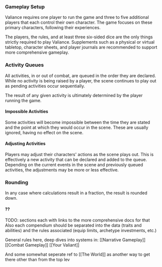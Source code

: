 ### Gameplay Setup
Valiance requires one player to run the game and three to five additional players that each control their own character. The game focuses on these primary characters, following their experiences.

The players, the rules, and at least three six-sided dice are the only things strictly required to play Valiance. Supplements such as a physical or virtual tabletop, character sheets, and player journals are recommended to support more comprehensive gameplay.

### Activity Queues
All activities, in or out of combat, are queued in the order they are declared. While no activity is being raised by a player, the scene continues to play out as pending activities occur sequentially.

The result of any given activity is ultimately determined by the player running the game.

#### Impossible Activities
Some activities will become impossible between the time they are stated and the point at which they would occur in the scene. These are usually ignored, having no effect on the scene.

#### Adjusting Activities
Players may adjust their characters' actions as the scene plays out. This is effectively a new activity that can be declared and added to the queue. Depending on the current events in the scene and previously queued activities, the adjustments may be more or less effective.

### Rounding
In any case where calculations result in a fraction, the result is rounded down.
#### ??
TODO: sections each with links to the more comprehensive docs for that
Also each compendium should be separated into the data (traits and abilities) and the rules associated (equip limits, archetype investments, etc.)

General rules here, deep dives into systems in:
[[Narrative Gameplay]]
[[Combat Gameplay]]
[[Your Valiant]]


And some somewhat seperate ref to [[The World]] as another way to get there other than from the top lev